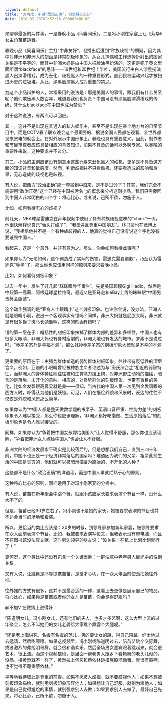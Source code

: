 ```yaml
---
layout: default
title: "方可成：不讲“政治正确”，但求将心比心"
date: 2018-02-23T09:52:16.000000+08:00
---
```


来聊聊最近的两件事，一是春晚小品《同喜同乐》，二是冯小刚在家宴上让《芳华》女主角苗苗跳舞。

春晚小品《同喜同乐》主打“中非友好”，但播出后遭到“种族歧视”的质疑，因为其中对非洲和非洲人的刻画是非常刻板印象的，从女儿择偶和工作选择折射出的国家关系是不平等的，而其中非洲大妈是由中国人把脸涂黑扮演的，这更是犯了英文里面所谓“blackface”的忌讳——19世纪和20世纪上半叶，美国流行由白人涂黑扮演黑人出演滑稽戏，成为丑化、歧视黑人的一种重要形式，直到民权运动兴起才被扫进历史的垃圾堆。从此，涂黑脸演黑人成为重要的禁忌。

为这个小品辩护的人，常常采用的说法是：那是美国人的事情，跟我们有什么关系呢？他们欺压黑人数百年，难道要我们也负责？中国可没有涂黑脸演滑稽戏的传统，凭什么blackface在中国也成为禁忌？

对于这种说法，有两点可以回应。

其一，这并不是出现在普通人的私人娱乐中，甚至不是出现在某个地方台的日常节目中，而是CCTV春节联欢晚会这个最重要的、据说全国人民都在观看、全世界都发来贺电的晚会上。在对外展示中国形象上，春晚也具有重要意义。因此，制作者和节目审查者应该具备相应的背景知识，如果不具备的话可以外聘专家。以春晚的重要性来说，这种要求并不过分。

其二，小品的主创应该没有刻意用这些元素来丑化黑人的动机，更多是不具备这方面的知识背景和敏感度。然而，判断歧视并不只看动机，还要看造成的影响和后果，无心造成的歧视也是歧视。

有人说，把西方“政治正确”那一套搬到中国来，是不是过分了？其实，我们完全不需要用“政治正确”这个已经在中国被污名化的概念来分析这则小品。我们只需要回到中国人非常明白的四个字：将心比心。或者说，己所不欲，勿施于人。

比如，如何看待无心的歧视？

前几天，NBA球星雷迪克在拜年视频中使用了具有种族歧视意味的“chink”一词，他很快解释说自己“舌头打结了”，“我爱并且尊重中国朋友”。林书豪也在微博上说，“我相信他并不是一个有种族歧视的人，他真的觉得自己没有说这个字也没有要诋毁中国人。”

看起来，这是一个意外，并非有意为之。那么，你会如何看待此事呢？

如果你认为“无论如何，这个词造成了实际的伤害，雷迪克需要道歉”，乃至认为雷迪克“辱华”了，那么你也应该用同样的原则来要求春晚小品。

比如，如何看待刻板印象？

过去一年中，发生了好几起“眯眯眼辱华事件”。先是美国超模Gigi Hadid，然后是中超第一高薪、阿根廷球星拉维奇，最近又是亚马逊和eBay上线的眯眯眼“中国男孩舞会服装”。

这个动作强调的是“亚裔人士眼睛小”这个刻板印象。也许你会说，没办法，亚洲人就是眼睛小啊，说出一个客观事实有错吗？同样，非洲大妈就是屁股大啊，非洲就是有很多猴子斑马长颈鹿啊，这样的刻画有错吗？

错的第一层在于：概括性的刻板印象抹掉了群体内部的差异和多样性。中国人也有很多大眼睛，非洲大妈也有身材瘦削的，非洲大地也有发达的城市。罗素不是说过吗，“参差多态乃是幸福本源”，那么抹掉参差多态的刻板印象大概就是不幸的本源了。

更重要的原因在于：由强势群体塑造的弱势群体刻板印象，往往带有贬低性的深层含义。例如，亚裔的小眼睛曾经被种族主义者论述为与“唐氏综合症”相近的弱智特征，而非洲人的身体特征则往往被和生育能力挂上钩，对非洲野生动物的描绘，暗含的是落后、未开化的意味。相应的，对强势群体的刻板印象，也带有盲目的美化，比如金发碧眼高鼻梁就是美——须知，当古代的中国人第一次见到金发碧眼的西方人时，吓得认为他们是妖怪。可见，人们在描绘外貌和风景时，表达的往往不仅仅是外貌和风景那么简单。

如果你认为“中国人都是整天做数学题的书呆子、英语口音严重、性能力差”的刻板印象令人难以接受，那么你也应该理解，“非洲人都好吃懒做、生活原始落后”的刻板印象也是令人难以接受的。

同样，如果你认为“争着把中国女孩嫁给美国人”让人觉得不舒服，那么你也应该理解，“争着把非洲女儿嫁给中国人”也会让人不舒服。

非洲大陆的经济发展水平确实是比较落后的，但是想想我们自己，直到三四十年前，中国不也还是一个经济非常落后的国家吗？难道因为我们的父辈、祖辈此前生活的中国是贫穷的，他们就可以被暗示描绘为原始的、不开化的人种？

这些都不是什么“政治正确”的洋道理，而是中国人早就烂熟于心的原则。

这种将心比心的原则，同样适用于对冯小刚家宴的分析中。

有人说，苗苗在新年聚会中跳个舞，就跟小孩应家长要求表演个节目一样，没什么大不了的。

但是，苗苗已经30岁左右了，冯小刚也不是她的家长，她被要求表演的节目也并不适合当时的场地和着装。

所以，更恰当的类比应该是：30岁的时候，到领导家参加新年家宴，被领导要求在众人面前表演个节目。比如，我被要求表演写论文，但我表示没有带电脑，而且不在图书馆没法查文献，这时旁边领导的朋友说：“没关系！在纸上比划比划就行了！”

更何况，这个类比中还没有包含一个关键因素：一群油腻中老年男人目光中的性别关系。

又有人说，让跳舞是冯导提携苗苗，是爱才心切，在一众大佬面前使劲把她往外推。

往外推的方式有很多，这并不是最合适的一种，这看上去更像是展示自己的物品。将心比心，如果你是苗苗或者你的女儿是苗苗，你会觉得舒服吗？

@不加V 在微博上说得好：

“陈道明女儿，冯小刚女儿，还有他们的夫人，也多才多艺啊，这么大型上流的过年聚会，怎么不叫她们的女儿老婆给大家跳个舞露个大腿呢。”

“还是老上海讲究，名媛有名媛的范儿，男的要让女的跳，得自己陪跳，绅士地过去邀请，然后嘭嚓嚓。如果这视频里，冯小刚或陈道明过去，陪苗苗跳个交际舞，或者激烈的弗朗明哥舞，就会很和谐欢乐。然后全场男女嘉宾跟着跳起来，就会很艺术，很上流。而这个视频猥琐，是里面一帮老男人跟乡下看艳舞的老头儿似的，没品。换黄渤就不一样了，黄渤拉上何炅和蔡依林跳扭屁股涌动舞，就很有趣啊，也不觉得不尊重蔡依林。”

平等地看待彼此是尊重的前提。如果不愿被人歧视，就不要歧视他人；如果不想被刻板印象描绘，就别用刻板印象形容他人；如果想让自己舒服，就别为难他人；如果是自己觉得尴尬的事情，就别强求别人去做；如果要求别人去做了，最好自己先来。将心比心，己所不欲，勿施于人。

